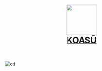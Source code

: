 <h1 align='center'>
  <br />
  <a href='https://koasu.tk/' target='_blank'>
    <img src=https://koasu.tk/images/favicon.png  width=100 height=100>
  </a>
  <br />
  <a href='https://koasu.tk' target='_blank'>
    KOASÛ
  </a>
  <br />
  <br />
</h1>

![cd](https://github.com/ngseke/koasu/actions/workflows/cd.yml/badge.svg)
